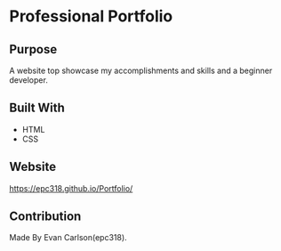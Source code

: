# Professional Portfolio

## Purpose
A website top showcase my accomplishments and skills and a beginner developer.

## Built With
* HTML
* CSS

## Website
https://epc318.github.io/Portfolio/

## Contribution
Made By Evan Carlson(epc318).
